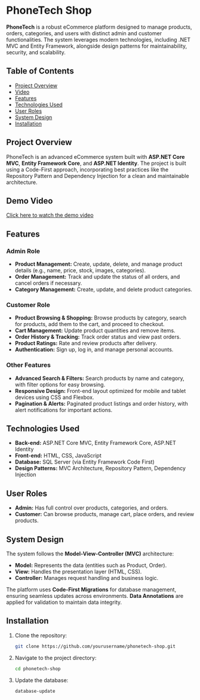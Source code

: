 # PhoneTech Shop

**PhoneTech** is a robust eCommerce platform designed to manage products, orders, categories, and users with distinct admin and customer functionalities. The system leverages modern technologies, including .NET MVC and Entity Framework, alongside design patterns for maintainability, security, and scalability.

## Table of Contents
- [Project Overview](#project-overview)
- [Video](#video)
- [Features](#features)
- [Technologies Used](#technologies-used)
- [User Roles](#user-roles)
- [System Design](#system-design)
- [Installation](#installation)


## Project Overview

PhoneTech is an advanced eCommerce system built with **ASP.NET Core MVC**, **Entity Framework Core**, and **ASP.NET Identity**. The project is built using a Code-First approach, incorporating best practices like the Repository Pattern and Dependency Injection for a clean and maintainable architecture.

## Demo Video
[Click here to watch the demo video](https://youtu.be/LIz7pvUHpk8)


## Features

### Admin Role
- **Product Management:** Create, update, delete, and manage product details (e.g., name, price, stock, images, categories).
- **Order Management:** Track and update the status of all orders, and cancel orders if necessary.
- **Category Management:** Create, update, and delete product categories.

### Customer Role
- **Product Browsing & Shopping:** Browse products by category, search for products, add them to the cart, and proceed to checkout.
- **Cart Management:** Update product quantities and remove items.
- **Order History & Tracking:** Track order status and view past orders.
- **Product Ratings:** Rate and review products after delivery.
- **Authentication:** Sign up, log in, and manage personal accounts.

### Other Features
- **Advanced Search & Filters:** Search products by name and category, with filter options for easy browsing.
- **Responsive Design:** Front-end layout optimized for mobile and tablet devices using CSS and Flexbox.
- **Pagination & Alerts:** Paginated product listings and order history, with alert notifications for important actions.

## Technologies Used
- **Back-end:** ASP.NET Core MVC, Entity Framework Core, ASP.NET Identity
- **Front-end:** HTML, CSS, JavaScript
- **Database:** SQL Server (via Entity Framework Code First)
- **Design Patterns:** MVC Architecture, Repository Pattern, Dependency Injection

## User Roles
- **Admin:** Has full control over products, categories, and orders.
- **Customer:** Can browse products, manage cart, place orders, and review products.

## System Design
The system follows the **Model-View-Controller (MVC)** architecture:
- **Model:** Represents the data (entities such as Product, Order).
- **View:** Handles the presentation layer (HTML, CSS).
- **Controller:** Manages request handling and business logic.

The platform uses **Code-First Migrations** for database management, ensuring seamless updates across environments. **Data Annotations** are applied for validation to maintain data integrity.

## Installation

1. Clone the repository:
    ```bash
    git clone https://github.com/yourusername/phonetech-shop.git
    ```
2. Navigate to the project directory:
    ```bash
    cd phonetech-shop
    ```

3. Update the database:
    ```bash
    database-update
    ```
